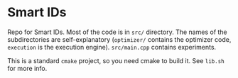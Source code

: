 # Smart IDs
Repo for Smart IDs. Most of the code is in `src/` directory. The names of the subdirectories are self-explanatory (`optimizer/` contains the optimizer code, `execution` is the execution engine). `src/main.cpp` contains experiments.

This is a standard `cmake` project, so you need cmake to build it. See `lib.sh` for more info.
